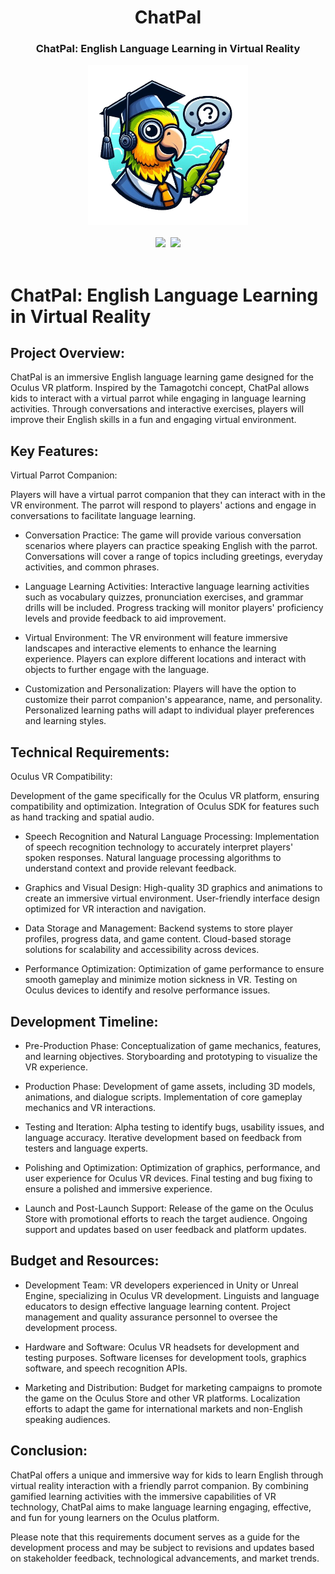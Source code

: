
<div align="center">
  <h1 align="center"> ChatPal </h1> 
  <h3>ChatPal: English Language Learning in Virtual Reality</br></h3>
  <kbd>
  <img src="./chatpal.png" width="256px"> 
    </br></br>
  <img src="https://img.shields.io/badge/Progress-1%25-red"> <img src="https://img.shields.io/badge/Feedback-Welcome-green">
  </br></br>
  </kbd>
</div>

# ChatPal: English Language Learning in Virtual Reality

## Project Overview:
ChatPal is an immersive English language learning game designed for the Oculus VR platform. Inspired by the Tamagotchi concept, ChatPal allows kids to interact with a virtual parrot while engaging in language learning activities. Through conversations and interactive exercises, players will improve their English skills in a fun and engaging virtual environment.

## Key Features:

Virtual Parrot Companion:

Players will have a virtual parrot companion that they can interact with in the VR environment.
The parrot will respond to players' actions and engage in conversations to facilitate language learning.

- Conversation Practice:
The game will provide various conversation scenarios where players can practice speaking English with the parrot.
Conversations will cover a range of topics including greetings, everyday activities, and common phrases.

- Language Learning Activities:
Interactive language learning activities such as vocabulary quizzes, pronunciation exercises, and grammar drills will be included.
Progress tracking will monitor players' proficiency levels and provide feedback to aid improvement.

- Virtual Environment:
The VR environment will feature immersive landscapes and interactive elements to enhance the learning experience.
Players can explore different locations and interact with objects to further engage with the language.

- Customization and Personalization:
Players will have the option to customize their parrot companion's appearance, name, and personality.
Personalized learning paths will adapt to individual player preferences and learning styles.

## Technical Requirements:
Oculus VR Compatibility:

Development of the game specifically for the Oculus VR platform, ensuring compatibility and optimization.
Integration of Oculus SDK for features such as hand tracking and spatial audio.

- Speech Recognition and Natural Language Processing:
Implementation of speech recognition technology to accurately interpret players' spoken responses.
Natural language processing algorithms to understand context and provide relevant feedback.

- Graphics and Visual Design:
High-quality 3D graphics and animations to create an immersive virtual environment.
User-friendly interface design optimized for VR interaction and navigation.

- Data Storage and Management:
Backend systems to store player profiles, progress data, and game content.
Cloud-based storage solutions for scalability and accessibility across devices.

- Performance Optimization:
Optimization of game performance to ensure smooth gameplay and minimize motion sickness in VR.
Testing on Oculus devices to identify and resolve performance issues.

## Development Timeline:

- Pre-Production Phase:
Conceptualization of game mechanics, features, and learning objectives.
Storyboarding and prototyping to visualize the VR experience.

- Production Phase:
Development of game assets, including 3D models, animations, and dialogue scripts.
Implementation of core gameplay mechanics and VR interactions.

- Testing and Iteration:
Alpha testing to identify bugs, usability issues, and language accuracy.
Iterative development based on feedback from testers and language experts.

- Polishing and Optimization:
Optimization of graphics, performance, and user experience for Oculus VR devices.
Final testing and bug fixing to ensure a polished and immersive experience.

- Launch and Post-Launch Support:
Release of the game on the Oculus Store with promotional efforts to reach the target audience.
Ongoing support and updates based on user feedback and platform updates.

## Budget and Resources:

- Development Team:
VR developers experienced in Unity or Unreal Engine, specializing in Oculus VR development.
Linguists and language educators to design effective language learning content.
Project management and quality assurance personnel to oversee the development process.

- Hardware and Software:
Oculus VR headsets for development and testing purposes.
Software licenses for development tools, graphics software, and speech recognition APIs.

- Marketing and Distribution:
Budget for marketing campaigns to promote the game on the Oculus Store and other VR platforms.
Localization efforts to adapt the game for international markets and non-English speaking audiences.

## Conclusion:
ChatPal offers a unique and immersive way for kids to learn English through virtual reality interaction with a friendly parrot companion. By combining gamified learning activities with the immersive capabilities of VR technology, ChatPal aims to make language learning engaging, effective, and fun for young learners on the Oculus platform.

Please note that this requirements document serves as a guide for the development process and may be subject to revisions and updates based on stakeholder feedback, technological advancements, and market trends.
